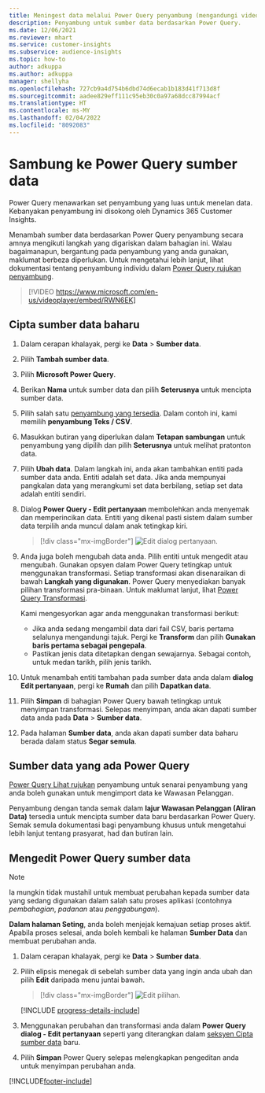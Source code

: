 ```yaml
---
title: Meningest data melalui Power Query penyambung (mengandungi video)
description: Penyambung untuk sumber data berdasarkan Power Query.
ms.date: 12/06/2021
ms.reviewer: mhart
ms.service: customer-insights
ms.subservice: audience-insights
ms.topic: how-to
author: adkuppa
ms.author: adkuppa
manager: shellyha
ms.openlocfilehash: 727cb9a4d754b6dbd74d6ecab1b183d41f713d8f
ms.sourcegitcommit: aadee829eff111c95eb30c0a97a68dcc87994acf
ms.translationtype: HT
ms.contentlocale: ms-MY
ms.lasthandoff: 02/04/2022
ms.locfileid: "8092083"
---
```

# <a name="connect-to-a-power-query-data-source"></a>Sambung ke Power Query sumber data

Power Query menawarkan set penyambung yang luas untuk menelan data. Kebanyakan penyambung ini disokong oleh Dynamics 365 Customer Insights. 

Menambah sumber data berdasarkan Power Query penyambung secara amnya mengikuti langkah yang digariskan dalam bahagian ini. Walau bagaimanapun, bergantung pada penyambung yang anda gunakan, maklumat berbeza diperlukan. Untuk mengetahui lebih lanjut, lihat dokumentasi tentang penyambung individu dalam [Power Query rujukan penyambung](/power-query/connectors/).

> [!VIDEO https://www.microsoft.com/en-us/videoplayer/embed/RWN6EK]

## <a name="create-a-new-data-source"></a>Cipta sumber data baharu

1. Dalam cerapan khalayak, pergi ke **Data** > **Sumber data**.

1. Pilih **Tambah sumber data**.

1. Pilih **Microsoft Power Query**.

1. Berikan **Nama** untuk sumber data dan pilih **Seterusnya** untuk mencipta sumber data.

1. Pilih salah satu [penyambung yang tersedia](#available-power-query-data-sources). Dalam contoh ini, kami memilih **penyambung Teks / CSV**.

1. Masukkan butiran yang diperlukan dalam **Tetapan sambungan** untuk penyambung yang dipilih dan pilih **Seterusnya** untuk melihat pratonton data.

1. Pilih **Ubah data**. Dalam langkah ini, anda akan tambahkan entiti pada sumber data anda. Entiti adalah set data. Jika anda mempunyai pangkalan data yang merangkumi set data berbilang, setiap set data adalah entiti sendiri.

1. Dialog **Power Query - Edit pertanyaan** membolehkan anda menyemak dan memperincikan data. Entiti yang dikenal pasti sistem dalam sumber data terpilih anda muncul dalam anak tetingkap kiri.

   > [!div class="mx-imgBorder"]
   > ![Edit dialog pertanyaan.](media/data-manager-configure-edit-queries.png "Edit dialog pertanyaan")

1. Anda juga boleh mengubah data anda. Pilih entiti untuk mengedit atau mengubah. Gunakan opsyen dalam Power Query tetingkap untuk menggunakan transformasi. Setiap transformasi akan disenaraikan di bawah **Langkah yang digunakan**. Power Query menyediakan banyak pilihan transformasi pra-binaan. Untuk maklumat lanjut, lihat [Power Query Transformasi](/power-query/power-query-what-is-power-query#transformations).

   Kami mengesyorkan agar anda menggunakan transformasi berikut:

   - Jika anda sedang mengambil data dari fail CSV, baris pertama selalunya mengandungi tajuk. Pergi ke **Transform** dan pilih **Gunakan baris pertama sebagai pengepala**.
   - Pastikan jenis data ditetapkan dengan sewajarnya. Sebagai contoh, untuk medan tarikh, pilih jenis tarikh.

1. Untuk menambah entiti tambahan pada sumber data anda dalam **dialog Edit pertanyaan**, pergi ke **Rumah** dan pilih **Dapatkan data**.

1. Pilih **Simpan** di bahagian Power Query bawah tetingkap untuk menyimpan transformasi. Selepas menyimpan, anda akan dapati sumber data anda pada **Data** > **Sumber data**.

1. Pada halaman **Sumber data**, anda akan dapati sumber data baharu berada dalam status **Segar semula**.

## <a name="available-power-query-data-sources"></a>Sumber data yang ada Power Query

[Power Query Lihat rujukan](/power-query/connectors/) penyambung untuk senarai penyambung yang anda boleh gunakan untuk mengimport data ke Wawasan Pelanggan. 

Penyambung dengan tanda semak dalam **lajur Wawasan Pelanggan (Aliran Data)** tersedia untuk mencipta sumber data baru berdasarkan Power Query. Semak semula dokumentasi bagi penyambung khusus untuk mengetahui lebih lanjut tentang prasyarat, had dan butiran lain.

## <a name="edit-power-query-data-sources"></a>Mengedit Power Query sumber data

> [!NOTE]
> Ia mungkin tidak mustahil untuk membuat perubahan kepada sumber data yang sedang digunakan dalam salah satu proses aplikasi (contohnya *pembahagian*, *padanan* atau *penggabungan*). 
>
> **Dalam halaman Seting**, anda boleh menjejak kemajuan setiap proses aktif. Apabila proses selesai, anda boleh kembali ke halaman **Sumber Data** dan membuat perubahan anda.

1. Dalam cerapan khalayak, pergi ke **Data** > **Sumber data**.

2. Pilih elipsis menegak di sebelah sumber data yang ingin anda ubah dan pilih **Edit** daripada menu juntai bawah.

   > [!div class="mx-imgBorder"]
   > ![Edit pilihan.](media/edit-option-data-sources.png "Edit pilihan")

   [!INCLUDE [progress-details-include](../includes/progress-details-pane.md)]
   
3. Menggunakan perubahan dan transformasi anda dalam **Power Query dialog - Edit pertanyaan** seperti yang diterangkan dalam [seksyen Cipta sumber data](#create-a-new-data-source) baru.

4. Pilih **Simpan** Power Query selepas melengkapkan pengeditan anda untuk menyimpan perubahan anda.


[!INCLUDE[footer-include](../includes/footer-banner.md)]
